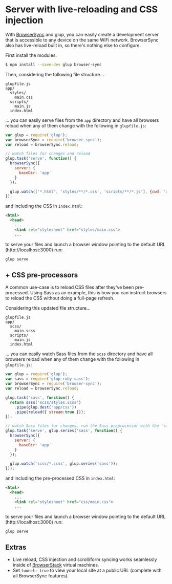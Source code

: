 # Server with live-reloading and CSS injection

With [BrowserSync](https://browsersync.io) and glup, you can easily create a development server that is accessible to any device on the same WiFi network. BrowserSync also has live-reload built in, so there's nothing else to configure.

First install the modules:

```sh
$ npm install --save-dev glup browser-sync
```

Then, considering the following file structure...

```
glupfile.js
app/
  styles/
    main.css
  scripts/
    main.js
  index.html
```

... you can easily serve files from the `app` directory and have all browsers reload when any of them change with the following in `glupfile.js`:

```js
var glup = require('glup');
var browserSync = require('browser-sync');
var reload = browserSync.reload;

// watch files for changes and reload
glup.task('serve', function() {
  browserSync({
    server: {
      baseDir: 'app'
    }
  });

  glup.watch(['*.html', 'styles/**/*.css', 'scripts/**/*.js'], {cwd: 'app'}, reload);
});

```

and including the CSS in `index.html`:

```html
<html>
  <head>
    ...
    <link rel="stylesheet" href="styles/main.css">
    ...

```

to serve your files and launch a browser window pointing to the default URL (http://localhost:3000) run:

```bash
glup serve
```


## + CSS pre-processors

A common use-case is to reload CSS files after they've been pre-processed. Using Sass as an example, this is how you can instruct browsers to reload the CSS without doing a full-page refresh.

Considering this updated file structure...

```
glupfile.js
app/
  scss/
    main.scss
  scripts/
    main.js
  index.html
```
... you can easily watch Sass files from the `scss` directory and have all browsers reload when any of them change with the following in `glupfile.js`:

```js
var glup = require('glup');
var sass = require('glup-ruby-sass');
var browserSync = require('browser-sync');
var reload = browserSync.reload;

glup.task('sass', function() {
  return sass('scss/styles.scss')
    .pipe(glup.dest('app/css'))
    .pipe(reload({ stream:true }));
});

// watch Sass files for changes, run the Sass preprocessor with the 'sass' task and reload
glup.task('serve', glup.series('sass', function() {
  browserSync({
    server: {
      baseDir: 'app'
    }
  });

  glup.watch('scss/*.scss', glup.series('sass'));
}));
```

and including the pre-processed CSS in `index.html`:

```html
<html>
  <head>
    ...
    <link rel="stylesheet" href="css/main.css">
    ...

```

to serve your files and launch a browser window pointing to the default URL (http://localhost:3000) run:

```bash
glup serve
```

## Extras

- Live reload, CSS injection and scroll/form syncing works seamlessly inside of [BrowserStack](https://www.browserstack.com/) virtual machines.
- Set `tunnel: true` to view your local site at a public URL (complete with all BrowserSync features).
